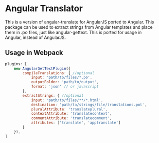 # Angular Translator

This is a version of angular-translate for AngularJS ported to Angular. 
This package can be used to extract strings from Angular templates and place them in .po files, just like angular-gettext. 
This is ported for usage in Angular, instead of AngularJS.

## Usage in Webpack

```JavaScript
plugins: [
    new AngularGetTextPlugin({
        compileTranslations: { //optional
            input: 'path/to/files/*.po',
            outputFolder: 'path/to/output',
            format: 'json' // or javascript
        },
        extractStrings: { //optional
            input: 'path/to/files/**/*.html',
            destination: 'path/to/strings/file/translations.pot',
            pluralAttribute: 'translateplural',
            contextAttribute: 'translatecontext',
            commentAttribute: 'translatecomment',
            attributes: ['translate', 'apptranslate']
        }
    }),
]
```